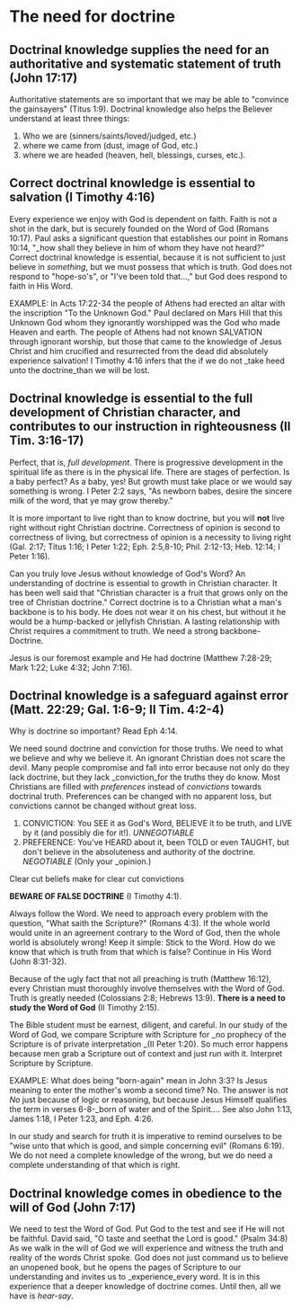 # The need for doctrine

## Doctrinal knowledge supplies the need for an authoritative and systematic statement of truth (John 17:17)

Authoritative statements are so important that we may be able to "convince the gainsayers" (Titus 1:9). Doctrinal knowledge also helps the Believer understand at least three things: 

1. Who we are (sinners/saints/loved/judged, etc.)
2. where we came from (dust, image of God, etc.)
3. where we are headed (heaven, hell, blessings, curses, etc.).

## Correct doctrinal knowledge is essential to salvation (I Timothy 4:16)

Every experience we enjoy with God is dependent on faith. Faith is not a shot in the dark, but is securely founded on the Word of God (Romans 10:17). Paul asks a significant question that establishes our point in Romans 10:14, "_how shall they believe in him of whom they have not heard?" Correct doctrinal knowledge is essential, because it is not sufficient to just believe in _something_, but we must possess that which is truth. God does not respond to "hope-so's", or "I've been told that...," but God does respond to faith in His Word.

EXAMPLE: In Acts 17:22-34 the people of Athens had erected an altar with the inscription "To the Unknown God." Paul declared on Mars Hill that this Unknown God whom they ignorantly worshipped was the God who made Heaven and earth. The people of Athens had not known SALVATION through ignorant worship, but those that came to the knowledge of Jesus Christ and him crucified and resurrected from the dead did absolutely experience salvation! I Timothy 4:16 infers that the if we do not _take heed unto the doctrine_than we will be lost.

## Doctrinal knowledge is essential to the full development of Christian character, and contributes to our instruction in righteousness (II Tim. 3:16-17)

Perfect, that is, _full development_. There is progressive development in the spiritual life as there is in the physical life. There are stages of perfection. Is a baby perfect? As a baby, yes! But growth must take place or we would say something is wrong. I Peter 2:2 says, "As newborn babes, desire the sincere milk of the word, that ye may grow thereby."

It is more important to live right than to know doctrine, but you will **not** live right without right Christian doctrine. Correctness of opinion is second to correctness of living, but correctness of opinion is a necessity to living right (Gal. 2:17; Titus 1:16; I Peter 1:22; Eph. 2:5,8-10; Phil. 2:12-13; Heb. 12:14; I Peter 1:16).

Can you truly love Jesus without knowledge of God's Word? An understanding of doctrine is essential to growth in Christian character. It has been well said that "Christian character is a fruit that grows only on the tree of Christian doctrine." Correct doctrine is to a Christian what a man's backbone is to his body. He does not wear it on his chest, but without it he would be a hump-backed or jellyfish Christian. A lasting relationship with Christ requires a commitment to truth. We need a strong backbone-Doctrine.

Jesus is our foremost example and He had doctrine (Matthew 7:28-29; Mark 1:22; Luke 4:32; John 7:16).

## Doctrinal knowledge is a safeguard against error (Matt. 22:29; Gal. 1:6-9; II Tim. 4:2-4)

Why is doctrine so important? Read Eph 4:14.

We need sound doctrine and conviction for those truths. We need to what we believe and why we believe it. An ignorant Christian does not scare the devil. Many people compromise and fall into error because not only do they lack doctrine, but they lack _conviction_for the truths they do know. Most Christians are filled with _preferences_ instead of _convictions_ towards doctrinal truth. Preferences can be changed with no apparent loss, but convictions cannot be changed without great loss.

1. CONVICTION: You SEE it as God's Word, BELIEVE it to be truth, and LIVE by it (and possibly die for it!). _UNNEGOTIABLE_
2. PREFERENCE: You've HEARD about it, been TOLD or even TAUGHT, but don't believe in the absoluteness and authority of the doctrine. _NEGOTIABLE_ (Only your _opinion.)

Clear cut beliefs make for clear cut convictions

**BEWARE OF FALSE DOCTRINE** (I Timothy 4:1).

Always follow the Word. We need to approach every problem with the question, "What saith the Scripture?" (Romans 4:3). If the whole world would unite in an agreement contrary to the Word of God, then the whole world is absolutely wrong! Keep it simple: Stick to the Word. How do we know that which is truth from that which is false? Continue in His Word (John 8:31-32).

Because of the ugly fact that not all preaching is truth (Matthew 16:12), every Christian must thoroughly involve themselves with the Word of God. Truth is greatly needed (Colossians 2:8; Hebrews 13:9). **There is a need to study the Word of God** (II Timothy 2:15).

The Bible student must be earnest, diligent, and careful. In our study of the Word of God, we compare Scripture with Scripture for _no prophecy of the Scripture is of private interpretation _(II Peter 1:20). So much error happens because men grab a Scripture out of context and just run with it. Interpret Scripture by Scripture.

EXAMPLE: What does being "born-again" mean in John 3:3? Is Jesus meaning to enter the mother's womb a second time? No. The answer is not _No_ just because of logic or reasoning, but because Jesus Himself qualifies the term in verses 6-8-_born of water and of the Spirit.... See also John 1:13, James 1:18, I Peter 1:23, and Eph. 4:26.

In our study and search for truth it is imperative to remind ourselves to be "wise unto that which is good, and simple concerning evil" (Romans 6:19). We do not need a complete knowledge of the wrong, but we do need a complete understanding of that which is right.

## Doctrinal knowledge comes in obedience to the will of God (John 7:17)

We need to test the Word of God. Put God to the test and see if He will not be faithful. David said, "O taste and seethat the Lord is good." (Psalm 34:8) As we walk in the will of God we will experience and witness the truth and reality of the words Christ spoke. God does not just command us to believe an unopened book, but he opens the pages of Scripture to our understanding and invites us to _experience_every word. It is in this experience that a deeper knowledge of doctrine comes. Until then, all we have is _hear-say_.
